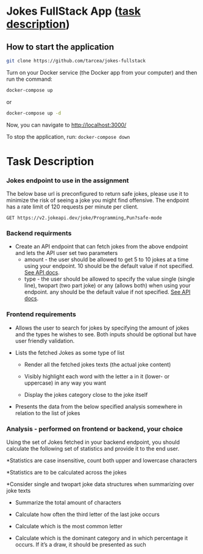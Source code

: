 # Jokes FullStack App ([task description](#task-description))

## How to start the application

```bash
git clone https://github.com/tarcea/jokes-fullstack
```

Turn on your Docker service (the Docker app from your computer)
and then run the command:

```bash
docker-compose up
```

or

```bash
docker-compose up -d
```

Now, you can navigate to [http://localhost:3000/](http://localhost:3000/)

To stop the application, run: `docker-compose down`

# Task Description

### Jokes endpoint to use in the assignment

The below base url is preconfigured to return safe jokes, please use it to minimize the risk of
seeing a joke you might find offensive. The endpoint has a rate limit of 120 requests per
minute per client.

```
GET https://v2.jokeapi.dev/joke/Programming,Pun?safe-mode
```

### Backend requirments

- Create an API endpoint that can fetch jokes from the above endpoint and lets the API
  user set two parameters
  - amount - the user should be allowed to get 5 to 10 jokes at a time using your
    endpoint. 10 should be the default value if not specified. [See API docs](https://sv443.net/jokeapi/v2/#amount-param).
  - type - the user should be allowed to specify the value single (single line),
    twopart (two part joke) or any (allows both) when using your endpoint. any
    should be the default value if not specified. [See API docs](https://sv443.net/jokeapi/v2/#joke-type).

### Frontend requirements

- Allows the user to search for jokes by specifying the amount of jokes and the types
  he wishes to see. Both inputs should be optional but have user friendly validation.

- Lists the fetched Jokes as some type of list

  - Render all the fetched jokes texts (the actual joke content)

  - Visibly highlight each word with the letter a in it (lower- or uppercase) in any way you want

  - Display the jokes category close to the joke itself

- Presents the data from the below specified analysis somewhere in relation to the list
  of jokes

### Analysis - performed on frontend or backend, your choice

Using the set of Jokes fetched in your backend endpoint, you should calculate the following
set of statistics and provide it to the end user.

\*Statistics are case insensitive, count both upper and lowercase characters

\*Statistics are to be calculated across the jokes

\*Consider single and twopart joke data structures when summarizing over joke texts

- Summarize the total amount of characters

- Calculate how often the third letter of the last joke occurs

- Calculate which is the most common letter

- Calculate which is the dominant category and in which percentage it occurs. If it’s a
  draw, it should be presented as such
